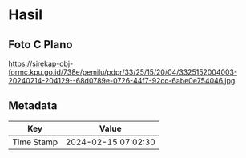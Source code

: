 # Hasil

## Foto C Plano

https://sirekap-obj-formc.kpu.go.id/738e/pemilu/pdpr/33/25/15/20/04/3325152004003-20240214-204129--68d0789e-0726-44f7-92cc-6abe0e754046.jpg


## Metadata

| Key        | Value               |
| ---------- | ------------------- |
| Time Stamp | 2024-02-15 07:02:30 |




